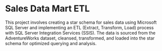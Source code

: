 # Sales Data Mart ETL
 This project involves creating a star schema for sales data using Microsoft SQL Server and implementing an ETL (Extract, Transform, Load) process with SQL Server Integration Services (SSIS). The data is sourced from the AdventureWorks dataset, cleansed, transformed, and loaded into the star schema for optimized querying and analysis.
